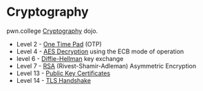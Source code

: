 # Cryptography

pwn.college [Cryptography](https://pwn.college/intro-to-cybersecurity/cryptography/) dojo.

- Level 2 - [One Time Pad](./otp.md) (OTP)
- Level 4 - [AES Decryption](./aes.md) using the ECB mode of operation
- level 6 - [Diffie-Hellman](./diffie-hellman.md) key exchange
- Level 7 - [RSA](./rsa.md) (Rivest-Shamir-Adleman) Asymmetric Encryption
- Level 13 - [Public Key Certificates](./public_key.md)
- Level 14 - [TLS Handshake](./tls.md)
